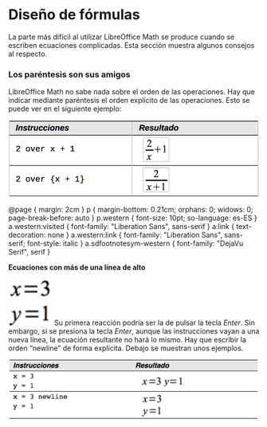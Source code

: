 
# Diseño de fórmulas

La parte más difícil al utilizar LibreOffice Math se produce cuando se escriben ecuaciones complicadas. Esta sección muestra algunos consejos al respecto.

### Los paréntesis son sus amigos

LibreOffice Math no sabe nada sobre el orden de las operaciones. Hay que indicar mediante paréntesis el orden explícito de las operaciones. Esto se puede ver en el siguiente ejemplo:

![](img/Captura_de_pantalla_2016-11-30_a_las_11.06.22.png)


@page { margin: 2cm } p { margin-bottom: 0.21cm; orphans: 0; widows: 0; page-break-before: auto } p.western { font-size: 10pt; so-language: es-ES } a.western:visited { font-family: "Liberation Sans", sans-serif } a:link { text-decoration: none } a.western:link { font-family: "Liberation Sans", sans-serif; font-style: italic } a.sdfootnotesym-western { font-family: "DejaVu Serif", serif }

**Ecuaciones con más de una línea de alto**

![](img/Captura_de_pantalla_2016-11-30_a_las_11.07.48.png)
Su primera reacción podría ser la de pulsar la tecla *Enter*. Sin embargo, si se presiona la tecla *Enter*, aunque las instrucciones vayan a una nueva línea, la ecuación resultante no hará lo mismo. Hay que escribir la orden “newline” de forma explícita. Debajo se muestran unos ejemplos.

![](img/Captura_de_pantalla_2016-11-30_a_las_11.07.56.png)
